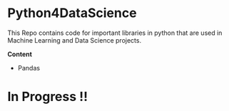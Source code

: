 # Python4DataScience
This Repo contains code for important libraries in python that are used in Machine Learning and Data Science projects. 

**Content**

- Pandas 

# In Progress !!

